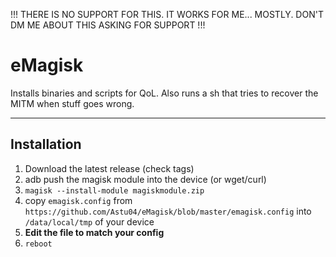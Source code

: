 !!! THERE IS NO SUPPORT FOR THIS. IT WORKS FOR ME... MOSTLY. DON'T DM ME ABOUT THIS ASKING FOR SUPPORT !!! 

# eMagisk

Installs binaries and scripts for QoL. Also runs a sh that tries to recover the MITM when stuff goes wrong.

---

## Installation

1. Download the latest release (check tags)
2. adb push the magisk module into the device (or wget/curl)
3. `magisk --install-module magiskmodule.zip`
4. copy `emagisk.config` from `https://github.com/Astu04/eMagisk/blob/master/emagisk.config` into `/data/local/tmp` of your device
5. **Edit the file to match your config**
6. `reboot`
